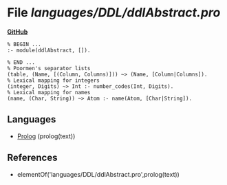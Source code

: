 # File _languages/DDL/ddlAbstract.pro_
**[GitHub](https://github.com/softlang/yas/blob/master/languages/DDL/ddlAbstract.pro)**
```
% BEGIN ...
:- module(ddlAbstract, []).

% END ...
% Poormen's separator lists
(table, (Name, [(Column, Columns)])) ~> (Name, [Column|Columns]).
% Lexical mapping for integers
(integer, Digits) ~> Int :- number_codes(Int, Digits).
% Lexical mapping for names
(name, (Char, String)) ~> Atom :- name(Atom, [Char|String]).
```

## Languages
* [Prolog](../languages/Prolog.md) (prolog(text))

## References
* elementOf('languages/DDL/ddlAbstract.pro',prolog(text))
